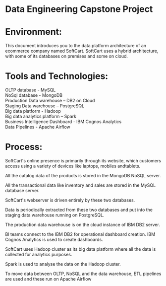 # Data Engineering Capstone Project

# Environment:
This document introduces you to the data platform architecture of an ecommerce company named SoftCart.
SoftCart uses a hybrid architecture, with some of its databases on premises and some on cloud.

# Tools and Technologies:
OLTP database - MySQL <br>
NoSql database - MongoDB <br>
Production Data warehouse – DB2 on Cloud <br>
Staging Data warehouse – PostgreSQL <br>
Big data platform - Hadoop <br>
Big data analytics platform – Spark <br>
Business Intelligence Dashboard - IBM Cognos Analytics <br>
Data Pipelines - Apache Airflow <br>

# Process:

SoftCart's online presence is primarily through its website, which customers access using a variety of devices like laptops, mobiles andtablets. <br>

All the catalog data of the products is stored in the MongoDB NoSQL server. <br>

All the transactional data like inventory and sales are stored in the MySQL database server. <br>

SoftCart's webserver is driven entirely by these two databases. <br>

Data is periodically extracted from these two databases and put into the staging data warehouse running on PostgreSQL. <br>

The production data warehouse is on the cloud instance of IBM DB2 server. <br>

BI teams connect to the IBM DB2 for operational dashboard creation. IBM Cognos Analytics is used to create dashboards. <br>

SoftCart uses Hadoop cluster as its big data platform where all the data is collected for analytics purposes. <br>

Spark is used to analyse the data on the Hadoop cluster. <br>

To move data between OLTP, NoSQL and the data warehouse, ETL pipelines are used and these run on Apache Airflow <br>
